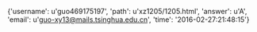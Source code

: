 {'username': u'guo469175197', 'path': u'xz1205/1205.html', 'answer': u'A', 'email': u'guo-xy13@mails.tsinghua.edu.cn', 'time': '2016-02-27:21:48:15'}